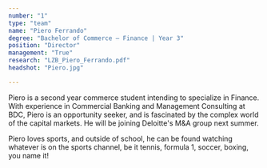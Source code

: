 ```yaml
---
number: "1"
type: "team"
name: "Piero Ferrando"
degree: "Bachelor of Commerce – Finance | Year 3"
position: "Director"
management: "True"
research: "LZB_Piero_Ferrando.pdf"
headshot: "Piero.jpg"

---
```


Piero is a second year commerce student intending to specialize in Finance. With experience in Commercial Banking and Management Consulting at BDC, Piero is an opportunity seeker, and is fascinated by the complex world of the capital markets. He will be joining Deloitte's M&A group next summer.

Piero loves sports, and outside of school, he can be found watching whatever is on the sports channel, be it tennis, formula 1, soccer, boxing, you name it!

